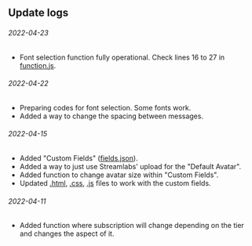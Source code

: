 ## Update logs
###### 2022-04-23
- Font selection function fully operational. Check lines 16 to 27 in [function.js](code/functions.js).

###### 2022-04-22
- Preparing codes for font selection. Some fonts work.
- Added a way to change the spacing between messages. 

###### 2022-04-15
- Added "Custom Fields" ([fields.json](code/fields.json)).
- Added a way to just use Streamlabs' upload for the "Default Avatar".
- Added function to change avatar size within "Custom Fields".
- Updated [.html](code/index.html), [.css](code/style.css), [.js](code/functions.js) files to work with the custom fields. 

###### 2022-04-11 
- Added function where subscription will change depending on the tier and changes the aspect of it.
